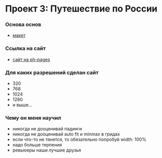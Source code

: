 # Проект 3: Путешествие по России

### Основа основ
* [макет](https://www.figma.com/file/OyRWEjU6wBwRe1hapzQoLx/Sprint-3%3A-Russia-%2F-desktop-%2B-mobile?node-id=28503%3A0)


### Ссылка на сайт
* [сайт на ph-pages](https://deniskozhevnikov.github.io/russian-travel/index.html)


### Для каких разрешений сделан сайт
* 320
* 768
* 1024
* 1280
* и выше...

### Чему он меня научил
* никогда не дооценивай падинги
* никогда не дооценивай auto fit и minmax в гридах
* если что-то не тянется, то обязательно попробуй width: 100%
* надо больше терпения
* ревьюеры наши лучшие друзья

